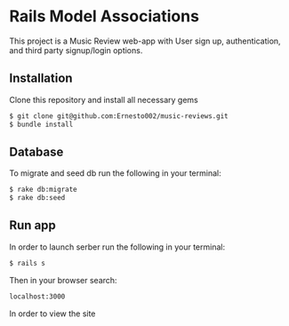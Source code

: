 # Rails Model Associations

This project is a Music Review web-app with User sign up, authentication, and third party signup/login options.

## Installation

Clone this repository and install all necessary gems

```bash
$ git clone git@github.com:Ernesto002/music-reviews.git
$ bundle install
```

## Database

To migrate and seed db run the following in your terminal:

```bash
$ rake db:migrate
$ rake db:seed
```

## Run app

In order to launch serber run the following in your terminal:

```bash
$ rails s
```

Then in your browser search:

```bash
localhost:3000
```

In order to view the site